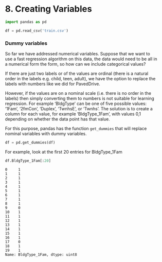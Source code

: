 
# 8. Creating Variables


```python
import pandas as pd
```


```python
df = pd.read_csv('train.csv')
```

### Dummy variables

So far we have addressed numerical variables. Suppose that we want to use a fast regression algorithm on this data, the data would need to be all in a numerical form the form, so how can we include categorical values?

If there are just two labels or of the values are ordinal (there is a natural order in the labels e.g. child, teen, adult), we have the option to replace the labels with numbers like we did for PavedDrive. 

However, if the values are on a nominal scale (i.e. there is no order in the labels) then simply converting them to numbers is not suitable for learning regression. For example ‘BldgType’ can be one of five possible values: ‘1Fam’, ‘2fmCon’, ‘Duplex’, ‘TwnhsE’, or  ‘Twnhs’. The solution is to create a column for each value, for example ‘BldgType_1Fam’, with values 0,1 depending on whether the data point has that value.

For this purpose, pandas has the function `get_dummies` that will replace nominal variables with dummy variables.


```python
df = pd.get_dummies(df)
```

For example, look at the first 20 entries for BldgType_1Fam


```python
df.BldgType_1Fam[:20]
```




    0     1
    1     1
    2     1
    3     1
    4     1
    5     1
    6     1
    7     1
    8     1
    9     0
    10    1
    11    1
    12    1
    13    1
    14    1
    15    1
    16    1
    17    0
    18    1
    19    1
    Name: BldgType_1Fam, dtype: uint8


